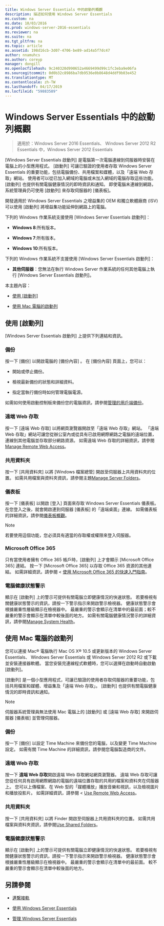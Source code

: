 ```yaml
---
title: Windows Server Essentials 中的啟動列概觀
description: 描述如何使用 Windows Server Essentials
ms.custom: na
ms.date: 10/03/2016
ms.prod: windows-server-2016-essentials
ms.reviewer: na
ms.suite: na
ms.tgt_pltfrm: na
ms.topic: article
ms.assetid: 198d16cb-3d07-4706-be89-ad14a5f7dc47
author: nnamuhcs
ms.author: coreyp
manager: dongill
ms.openlocfilehash: 9c240320d990652a4669499d99c1fc3eba9e06fa
ms.sourcegitcommit: 0d0b32c8986ba7db9536e0b8648d4ddf9b03e452
ms.translationtype: MT
ms.contentlocale: zh-TW
ms.lasthandoff: 04/17/2019
ms.locfileid: "59883589"
---
```

# <a name="overview-of-the-launchpad-in-windows-server-essentials"></a>Windows Server Essentials 中的啟動列概觀

>適用於：Windows Server 2016 Essentials、 Windows Server 2012 R2 Essentials 中，Windows Server 2012 Essentials

[Windows Server Essentials 啟動列] 是電腦第一次電腦連線到伺服器時安裝在電腦上的小型應用程式。 [啟動列] 可讓已驗證的使用者存取 Windows Server Essentials 的重要功能，包括電腦備份、共用檔案和媒體，以及「遠端 Web 存取」網站。 使用者可以從已加入網域的電腦或未加入網域的電腦存取這些功能。 [啟動列] 也提供有關電腦健康情況的即時資訊和通知。 即使電腦未連線到網路，系統管理員仍可使用 [啟動列] 來存取伺服器的 [儀表板]。  
  
 開發適用於 Windows Server Essentials 之增益集的 OEM 和獨立軟體廠商 (ISV) 可以使用 [啟動列] 將增益集功能延伸到網路上的電腦。  
  
 下列的 Windows 作業系統支援使用 [Windows Server Essentials 啟動列]：  
  
-   **Windows 8**:所有版本。  
  
-   **Windows 7**:所有版本。  
-   **Windows 10**:所有版本。 
  
 下列的 Windows 作業系統不支援使用 [Windows Server Essentials 啟動列]：  
  
-   **其他伺服器**：您無法在執行 Windows Server 作業系統的任何其他電腦上執行 [Windows Server Essentials 啟動列]。  
  
 本主題內容：  
  
-   [使用 [啟動列]](Overview-of-the-Launchpad-in-Windows-Server-Essentials.md#BKMK_Launchpad)  
  
-   [使用 Mac 電腦的啟動列](Overview-of-the-Launchpad-in-Windows-Server-Essentials.md#BKMK_Mac)  
  
##  <a name="BKMK_Launchpad"></a> 使用 [啟動列]  
 [Windows Server Essentials 啟動列] 上提供下列連結和資訊。  
  
### <a name="backup"></a>備份  
 按一下 [備份]  以開啟電腦的 [備份內容]  。 在 [備份內容] 頁面上，您可以：  
  
-   開始或停止備份。  
  
-   檢視最新備份的狀態和詳細資料。  
  
-   指定當執行備份時如何管理電腦電源。  
  
 如需如何使用啟動控制板來備份您的電腦資訊，請參閱[管理的用戶端備份](Manage-Client-Computer-Backup-in-Windows-Server-Essentials.md)。  
  
### <a name="remote-web-access"></a>遠端 Web 存取  
 按一下 [遠端 Web 存取] 以將網頁瀏覽器開啟至「遠端 Web 存取」網站。 「遠端 Web 存取」網站可讓您從辦公室內或從具有已啟用網際網路之電腦的遠端位置，連線到其他電腦並存取部分網路資源。 如需遠端 Web 存取的詳細資訊，請參閱[Manage Remote Web Access](Manage-Remote-Web-Access-in-Windows-Server-Essentials.md)。  
  
### <a name="shared-folders"></a>共用資料夾  
 按一下 [共用資料夾] 以將 [Windows 檔案總管] 開啟至伺服器上共用資料夾的位置。 如需共用檔案與資料夾資訊，請參閱主題[Manage Server Folders](Manage-Server-Folders-in-Windows-Server-Essentials.md)。  
  
### <a name="dashboard"></a>儀表板  
 按一下 [儀表板]   以開啟 [登入]  頁面來存取 Windows Server Essentials 儀表板。 在您登入之後，就會開啟連到伺服器 [儀表板] 的「遠端桌面」連線。 如需儀表板的詳細資訊，請參閱[儀表板概觀](Overview-of-the-Dashboard-in-Windows-Server-Essentials.md)。  
  
> [!NOTE]
>  若要使用這個功能，您必須具有適當的存取權或權限來登入伺服器。  
  
### <a name="microsoft-office-365"></a>Microsoft Office 365  
 只有當使用者擁有 Office 365 帳戶時，[啟動列] 上才會顯示 [Microsoft Office 365]  連結。 按一下 [Microsoft Office 365]   以存取 Office 365 資源的其他連結。 如需詳細資訊，請參閱 <<c0> [ 使用 Microsoft Office 365 的快速入門指南](../use/Quick-Start-Guide-to-Using-Microsoft-Office-365-with-Windows-Server-Essentials.md)。  
  
### <a name="computer-health-alerts"></a>電腦健康狀態警示  
 顯示在 [啟動列] 上的警示可提供有關電腦立即健康情況的快速狀態。 若要檢視有關健康狀態警示的資訊，請按一下警示指示來開啟警示檢視器。 健康狀態警示會根據嚴重性層級顯示在檢視器中。 最嚴重的警示會顯示在清單中的最前面；較不嚴重的警示會顯示在清單中較後面的地方。 如需有關電腦健康情況警示的詳細資訊，請參閱[Manage System Health](Manage-System-Health-in-Windows-Server-Essentials.md)。  
  
##  <a name="BKMK_Mac"></a> 使用 Mac 電腦的啟動列  
 您可以連接 Mac® 電腦執行 Mac OS X® 10.5 或更新版本的 Windows Server Essentials、 Windows Server Essentials 或 Windows Server 2012 R2 或下載並安裝連接器軟體。 當您安裝完連線程式軟體時，您可以選擇在啟動時自動啟動 [啟動列]。  
  
 [啟動列] 是一個小型應用程式，可讓已驗證的使用者存取伺服器的重要功能，包括共用檔案和媒體、增益集及「遠端 Web 存取」。 [啟動列] 也提供有關電腦健康情況的即時資訊和通知。  
  
> [!NOTE]
>  伺服器系統管理員無法使用 Mac 電腦上的 [啟動列] 或 [遠端 Web 存取] 來開啟伺服器 [儀表板] 並管理伺服器。  
  
### <a name="backup"></a>備份  
 按一下 [備份] 以設定 Time Machine 來備份您的電腦，以及變更 Time Machine 設定。 如需有關 Time Machine 的詳細資訊，請參閱您電腦製造商的文件。  
  
### <a name="remote-web-access"></a>遠端 Web 存取  
 按一下 **遠端 Web 存取**開啟遠端 Web 存取網站網頁瀏覽器。 遠端 Web 存取可讓您從任何具有啟用網際網路的電腦的遠端位置存取的共用的檔案和資料夾在伺服器上。 您可以上傳檔案、在 Web 型的「媒體播放」播放音樂和視訊，以及檢視圖片和播放投影片。 如需詳細資訊，請參閱 < [Use Remote Web Access](../use/Use-Remote-Web-Access-in-Windows-Server-Essentials.md)。  
  
### <a name="shared-folders"></a>共用資料夾  
 按一下 [共用資料夾] 以將 Finder 開啟至伺服器上共用資料夾的位置。 如需共用檔案與資料夾資訊，請參閱[Use Shared Folders](../use/Use-Shared-Folders-in-Windows-Server-Essentials.md)。  
  
### <a name="computer-health-alerts"></a>電腦健康狀態警示  
 顯示在 [啟動列] 上的警示可提供有關電腦立即健康情況的快速狀態。 若要檢視有關健康狀態警示的資訊，請按一下警示指示來開啟警示檢視器。 健康狀態警示會根據嚴重性層級顯示在檢視器中。 最嚴重的警示會顯示在清單中的最前面。 較不嚴重的警示會顯示在清單中較後面的地方。  
  
## <a name="see-also"></a>另請參閱  
  
-   [連繫接軌](../use/Get-Connected-in-Windows-Server-Essentials.md)  
  
-   [使用 Windows Server Essentials](../use/Use-Windows-Server-Essentials.md)  
  
-   [管理 Windows Server Essentials](Manage-Windows-Server-Essentials.md)
